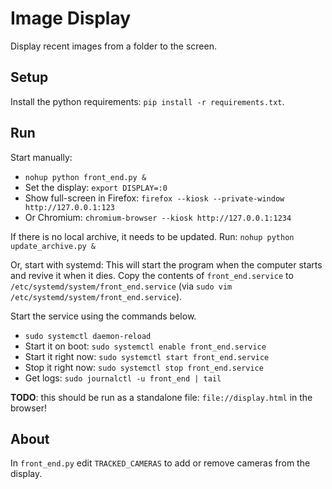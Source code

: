 # Image Display

Display recent images from a folder to the screen.


## Setup

Install the python requirements: `pip install -r requirements.txt`.


## Run

Start manually:
- `nohup python front_end.py &`
- Set the display: `export DISPLAY=:0`
- Show full-screen in Firefox: `firefox --kiosk --private-window http://127.0.0.1:123`
- Or Chromium: `chromium-browser --kiosk http://127.0.0.1:1234`

If there is no local archive, it needs to be updated. Run: `nohup python update_archive.py &`

Or, start with systemd:
This will start the program when the computer starts and revive it when it dies. Copy the contents of `front_end.service` to `/etc/systemd/system/front_end.service` (via `sudo vim /etc/systemd/system/front_end.service`).

Start the service using the commands below.

- `sudo systemctl daemon-reload`
- Start it on boot: `sudo systemctl enable front_end.service` 
- Start it right now: `sudo systemctl start front_end.service`
- Stop it right now: `sudo systemctl stop front_end.service`
- Get logs: `sudo journalctl -u front_end | tail`


**TODO**: this should be run as a standalone file: `file://display.html` in the browser!

## About

In `front_end.py` edit `TRACKED_CAMERAS` to add or remove cameras from the display.
